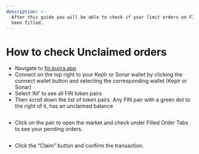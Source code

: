 ```yaml
---
description: >-
  After this guide you will be able to check if your limit orders on FIN have
  been filled.
---
```


# How to check Unclaimed orders

* Navigate to [fin.kujira.app](https://fin.kujira.app/)
* Connect on the top right to your Keplr or Sonar wallet by clicking the connect wallet button and selecting the corresponding wallet (Keplr or Sonar)
* Select ‘All’ to see all FIN token pairs
* Then scroll down the list of token pairs. Any FIN pair with a green dot to the right of it, has an unclaimed balance

<figure><img src="https://lh4.googleusercontent.com/E8sNVyfdvDcFKuR2dNBXqk9UOO6yU7GfXu6Ewn1hz3qTmocFvwM2C_xYcF6lAsFTRQ_iQk03zmw9mWcGy87aOLWyh3erhb-vCAcnxfvMDJ6jGOjq6VL2YcG2g6cJByntDBJq4TOBCHx24dQOlP500Lo" alt=""><figcaption></figcaption></figure>

* Click on the pair to open the market and check under Filled Order Tabs to see your pending orders.

<figure><img src="https://lh3.googleusercontent.com/O0kVYTsnWgM1ETwlp8GgRd7jZXI2_XjUSYGgcRohEj51PsD0Se-CQId0_hxb6ozX1U4cf5p-GYGZ3YLL5EYFNcBJNozdat6kvAuqhK7lvmQgUFShE422tupfuAQ8PEbhcbfrYfMQ2NsaV7FFocPmHjo" alt=""><figcaption></figcaption></figure>

* Click the “Claim” button and confirm the transaction.
